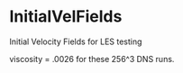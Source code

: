 # InitialVelFields
Initial Velocity Fields for LES testing

viscosity = .0026 for these 256^3 DNS runs.
